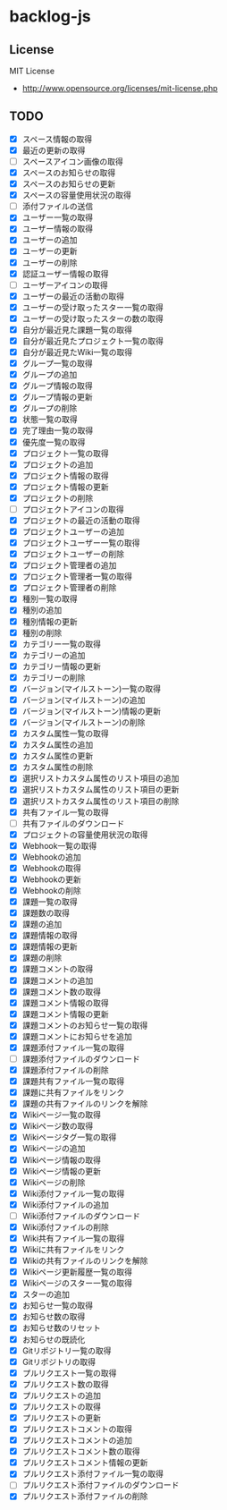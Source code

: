 # backlog-js

## License

MIT License

* http://www.opensource.org/licenses/mit-license.php

## TODO
- [x] スペース情報の取得
- [x] 最近の更新の取得
- [ ] スペースアイコン画像の取得
- [x] スペースのお知らせの取得
- [x] スペースのお知らせの更新
- [x] スペースの容量使用状況の取得
- [ ] 添付ファイルの送信
- [x] ユーザー一覧の取得
- [x] ユーザー情報の取得
- [x] ユーザーの追加
- [x] ユーザーの更新
- [x] ユーザーの削除
- [x] 認証ユーザー情報の取得
- [ ] ユーザーアイコンの取得
- [x] ユーザーの最近の活動の取得
- [x] ユーザーの受け取ったスター一覧の取得
- [x] ユーザーの受け取ったスターの数の取得
- [x] 自分が最近見た課題一覧の取得
- [x] 自分が最近見たプロジェクト一覧の取得
- [x] 自分が最近見たWiki一覧の取得
- [x] グループ一覧の取得
- [x] グループの追加
- [x] グループ情報の取得
- [x] グループ情報の更新
- [x] グループの削除
- [x] 状態一覧の取得
- [x] 完了理由一覧の取得
- [x] 優先度一覧の取得
- [x] プロジェクト一覧の取得
- [x] プロジェクトの追加
- [x] プロジェクト情報の取得
- [x] プロジェクト情報の更新
- [x] プロジェクトの削除
- [ ] プロジェクトアイコンの取得
- [x] プロジェクトの最近の活動の取得
- [x] プロジェクトユーザーの追加
- [x] プロジェクトユーザー一覧の取得
- [x] プロジェクトユーザーの削除
- [x] プロジェクト管理者の追加
- [x] プロジェクト管理者一覧の取得
- [x] プロジェクト管理者の削除
- [x] 種別一覧の取得
- [x] 種別の追加
- [x] 種別情報の更新
- [x] 種別の削除
- [x] カテゴリー一覧の取得
- [x] カテゴリーの追加
- [x] カテゴリー情報の更新
- [x] カテゴリーの削除
- [x] バージョン(マイルストーン)一覧の取得
- [x] バージョン(マイルストーン)の追加
- [x] バージョン(マイルストーン)情報の更新
- [x] バージョン(マイルストーン)の削除
- [x] カスタム属性一覧の取得
- [x] カスタム属性の追加
- [x] カスタム属性の更新
- [x] カスタム属性の削除
- [x] 選択リストカスタム属性のリスト項目の追加
- [x] 選択リストカスタム属性のリスト項目の更新
- [x] 選択リストカスタム属性のリスト項目の削除
- [x] 共有ファイル一覧の取得
- [ ] 共有ファイルのダウンロード
- [x] プロジェクトの容量使用状況の取得
- [x] Webhook一覧の取得
- [x] Webhookの追加
- [x] Webhookの取得
- [x] Webhookの更新
- [x] Webhookの削除
- [x] 課題一覧の取得
- [x] 課題数の取得
- [x] 課題の追加
- [x] 課題情報の取得
- [x] 課題情報の更新
- [x] 課題の削除
- [x] 課題コメントの取得
- [x] 課題コメントの追加
- [x] 課題コメント数の取得
- [x] 課題コメント情報の取得
- [x] 課題コメント情報の更新
- [x] 課題コメントのお知らせ一覧の取得
- [x] 課題コメントにお知らせを追加
- [x] 課題添付ファイル一覧の取得
- [ ] 課題添付ファイルのダウンロード
- [x] 課題添付ファイルの削除
- [x] 課題共有ファイル一覧の取得
- [x] 課題に共有ファイルをリンク
- [x] 課題の共有ファイルのリンクを解除
- [x] Wikiページ一覧の取得
- [x] Wikiページ数の取得
- [x] Wikiページタグ一覧の取得
- [x] Wikiページの追加
- [x] Wikiページ情報の取得
- [x] Wikiページ情報の更新
- [x] Wikiページの削除
- [x] Wiki添付ファイル一覧の取得
- [x] Wiki添付ファイルの追加
- [ ] Wiki添付ファイルのダウンロード
- [x] Wiki添付ファイルの削除
- [x] Wiki共有ファイル一覧の取得
- [x] Wikiに共有ファイルをリンク
- [x] Wikiの共有ファイルのリンクを解除
- [x] Wikiページ更新履歴一覧の取得
- [x] Wikiページのスター一覧の取得
- [x] スターの追加
- [x] お知らせ一覧の取得
- [x] お知らせ数の取得
- [x] お知らせ数のリセット
- [x] お知らせの既読化
- [x] Gitリポジトリ一覧の取得
- [x] Gitリポジトリの取得
- [x] プルリクエスト一覧の取得
- [x] プルリクエスト数の取得
- [x] プルリクエストの追加
- [x] プルリクエストの取得
- [x] プルリクエストの更新
- [x] プルリクエストコメントの取得
- [x] プルリクエストコメントの追加
- [x] プルリクエストコメント数の取得
- [x] プルリクエストコメント情報の更新
- [x] プルリクエスト添付ファイル一覧の取得
- [ ] プルリクエスト添付ファイルのダウンロード
- [x] プルリクエスト添付ファイルの削除
